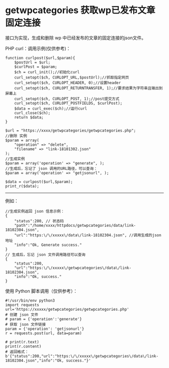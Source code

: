 # getwpcategories 获取wp已发布文章固定连接 #
接口为实现，生成和删除 wp 中已经发布的文章的固定连接的json文件。

PHP curl：调用示例(仅供参考)：

	function curlpost($url,$param){
		$postUrl = $url;
		$curlPost = $param;
		$ch = curl_init();//初始化curl
		curl_setopt($ch, CURLOPT_URL,$postUrl);//抓取指定网页
		curl_setopt($ch, CURLOPT_HEADER, 0);//设置header
		curl_setopt($ch, CURLOPT_RETURNTRANSFER, 1);//要求结果为字符串且输出到屏幕上
		curl_setopt($ch, CURLOPT_POST, 1);//post提交方式
		curl_setopt($ch, CURLOPT_POSTFIELDS, $curlPost);
		$data = curl_exec($ch);//运行curl
		curl_close($ch);
		return $data;
	}

	$url = "https://xxxx/getwpcategories/getwpcategories.php";
	//删除 实例
	$param = array(
		"operation" => "delete",
		"filename" => "link-18101302.json"
	);
	//生成实例
	$param = array('operation' => "generate", );
	//生成后，忘记了 json 调用的URL路径，可以查询：
	$param = array('operation' => "getjsonurl", );
	
	$data = curlpost($url,$param);
	print_r($data);

----------
例如：

	//生成实例返回 json 信息示例：
	{
		"status":200, // 状态码
		"path":"/home/xxxx/httpdocs/getwpcategories/data/link-18102304.json",
		"url":"https:\/\/xxxxx\/data\/link-18102304.json", //调用生成的json地址
		"info":"Ok, Generate success."
	}
	// 生成后，忘记 json 文件调用路径可以查询
	{
		"status":200,
		"url":"https:\/\/xxxxx\/getwpcategories\/data\/link-18102304.json",
		"info":"Ok, success."
	}

使用 Python 脚本调用（仅供参考）：

	#!/usr/bin/env python3
	import requests
	url='https://xxxxx/getwpcategories/getwpcategories.php'
	# 创建 json 文件
	# param = {'operation':'generate'}
	# 获取 json 文件链接
	param = {'operation': 'getjsonurl'}
	r = requests.post(url, data=param)
	
	# print(r.text)
	print(r.content)
	# 返回格式：
	b'{"status":200,"url":"https:\/\/xxxxx\/getwpcategories\/data\/link-18102304.json","info":"Ok, success."}'



